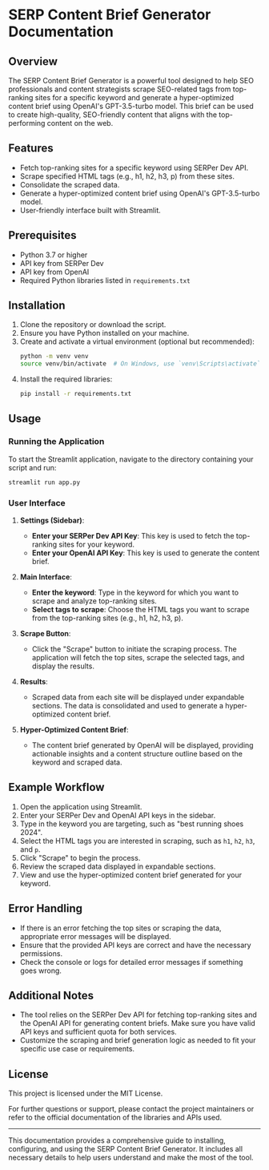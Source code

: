 # SERP Content Brief Generator Documentation

## Overview
The SERP Content Brief Generator is a powerful tool designed to help SEO professionals and content strategists scrape SEO-related tags from top-ranking sites for a specific keyword and generate a hyper-optimized content brief using OpenAI's GPT-3.5-turbo model. This brief can be used to create high-quality, SEO-friendly content that aligns with the top-performing content on the web.

## Features
- Fetch top-ranking sites for a specific keyword using SERPer Dev API.
- Scrape specified HTML tags (e.g., h1, h2, h3, p) from these sites.
- Consolidate the scraped data.
- Generate a hyper-optimized content brief using OpenAI's GPT-3.5-turbo model.
- User-friendly interface built with Streamlit.

## Prerequisites
- Python 3.7 or higher
- API key from SERPer Dev
- API key from OpenAI
- Required Python libraries listed in `requirements.txt`

## Installation
1. Clone the repository or download the script.
2. Ensure you have Python installed on your machine.
3. Create and activate a virtual environment (optional but recommended):
   ```bash
   python -m venv venv
   source venv/bin/activate  # On Windows, use `venv\Scripts\activate`
   ```
4. Install the required libraries:
   ```bash
   pip install -r requirements.txt
   ```

## Usage

### Running the Application
To start the Streamlit application, navigate to the directory containing your script and run:
```bash
streamlit run app.py
```

### User Interface
1. **Settings (Sidebar)**:
   - **Enter your SERPer Dev API Key**: This key is used to fetch the top-ranking sites for your keyword.
   - **Enter your OpenAI API Key**: This key is used to generate the content brief.

2. **Main Interface**:
   - **Enter the keyword**: Type in the keyword for which you want to scrape and analyze top-ranking sites.
   - **Select tags to scrape**: Choose the HTML tags you want to scrape from the top-ranking sites (e.g., h1, h2, h3, p).

3. **Scrape Button**:
   - Click the "Scrape" button to initiate the scraping process. The application will fetch the top sites, scrape the selected tags, and display the results.

4. **Results**:
   - Scraped data from each site will be displayed under expandable sections. The data is consolidated and used to generate a hyper-optimized content brief.

5. **Hyper-Optimized Content Brief**:
   - The content brief generated by OpenAI will be displayed, providing actionable insights and a content structure outline based on the keyword and scraped data.

## Example Workflow
1. Open the application using Streamlit.
2. Enter your SERPer Dev and OpenAI API keys in the sidebar.
3. Type in the keyword you are targeting, such as "best running shoes 2024".
4. Select the HTML tags you are interested in scraping, such as `h1`, `h2`, `h3`, and `p`.
5. Click "Scrape" to begin the process.
6. Review the scraped data displayed in expandable sections.
7. View and use the hyper-optimized content brief generated for your keyword.

## Error Handling
- If there is an error fetching the top sites or scraping the data, appropriate error messages will be displayed.
- Ensure that the provided API keys are correct and have the necessary permissions.
- Check the console or logs for detailed error messages if something goes wrong.

## Additional Notes
- The tool relies on the SERPer Dev API for fetching top-ranking sites and the OpenAI API for generating content briefs. Make sure you have valid API keys and sufficient quota for both services.
- Customize the scraping and brief generation logic as needed to fit your specific use case or requirements.

## License
This project is licensed under the MIT License.

For further questions or support, please contact the project maintainers or refer to the official documentation of the libraries and APIs used.

---

This documentation provides a comprehensive guide to installing, configuring, and using the SERP Content Brief Generator. It includes all necessary details to help users understand and make the most of the tool.
